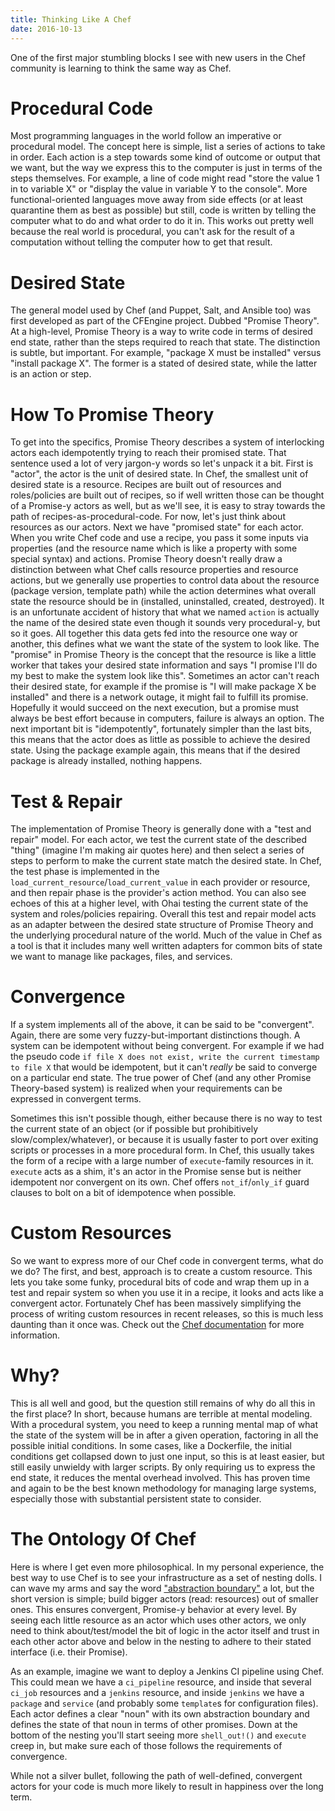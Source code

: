 ```yaml
---
title: Thinking Like A Chef
date: 2016-10-13
---
```


One of the first major stumbling blocks I see with new users in the Chef
community is learning to think the same way as Chef.

# Procedural Code

Most programming languages in the world follow an imperative or procedural
model. The concept here is simple, list a series of actions to take in order.
Each action is a step towards some kind of outcome or output that we want, but
the way we express this to the computer is just in terms of the steps
themselves. For example, a line of code might read "store the value 1 in to
variable X" or "display the value in variable Y to the console". More
functional-oriented languages move away from side effects (or at least
quarantine them as best as possible) but still, code is written by telling the
computer what to do and what order to do it in. This works out pretty well
because the real world is procedural, you can't ask for the result of a
computation without telling the computer how to get that result.

# Desired State

The general model used by Chef (and Puppet, Salt, and Ansible too) was first
developed as part of the CFEngine project. Dubbed "Promise Theory". At a high-level,
Promise Theory is a way to write code in terms of desired end state, rather than
the steps required to reach that state. The distinction is subtle, but important.
For example, "package X must be installed" versus "install package X". The former
is a stated of desired state, while the latter is an action or step.

# How To Promise Theory

To get into the specifics, Promise Theory describes a system of interlocking
actors each idempotently trying to reach their promised state. That sentence
used a lot of very jargon-y words so let's unpack it a bit. First is "actor",
the actor is the unit of desired state. In Chef, the smallest unit of desired
state is a resource. Recipes are built out of resources and roles/policies are
built out of recipes, so if well written those can be thought of a Promise-y
actors as well, but as we'll see, it is easy to stray towards the path of
recipes-as-procedural-code. For now, let's just think about resources as our actors.
Next we have "promised state" for each actor. When you write Chef code
and use a recipe, you pass it some inputs via properties (and the resource name
which is like a property with some special syntax) and actions. Promise Theory
doesn't really draw a distinction between what Chef calls resource properties
and resource actions, but we generally use properties to control data about
the resource (package version, template path) while the action determines what
overall state the resource should be in (installed, uninstalled, created, destroyed).
It is an unfortunate accident of history that what we named `action` is actually
the name of the desired state even though it sounds very procedural-y, but
so it goes. All together this data gets fed into the resource one way or another,
this defines what we want the state of the system to look like. The "promise" in
Promise Theory is the concept that the resource is like a little worker that
takes your desired state information and says "I promise I'll do my best to make
the system look like this". Sometimes an actor can't reach their desired state,
for example if the promise is "I will make package X be installed" and there is
a network outage, it might fail to fulfill its promise. Hopefully it would
succeed on the next execution, but a promise must always be best effort because
in computers, failure is always an option. The next important bit is "idempotently",
fortunately simpler than the last bits, this means that the actor does as
little as possible to achieve the desired state. Using the package example again,
this means that if the desired package is already installed, nothing happens.

# Test & Repair

The implementation of Promise Theory is generally done with a "test and repair"
model. For each actor, we test the current state of the described "thing" (imagine I'm making air quotes here) and
then select a series of steps to perform to make the current state match the
desired state. In Chef, the test phase is implemented in the `load_current_resource`/`load_current_value`
in each provider or resource, and then repair phase is the provider's action
method. You can also see echoes of this at a higher level, with Ohai testing
the current state of the system and roles/policies repairing. Overall this test
and repair model acts as an adapter between the desired state structure of
Promise Theory and the underlying procedural nature of the world. Much
of the value in Chef as a tool is that it includes many well written adapters
for common bits of state we want to manage like packages, files, and services.

# Convergence

If a system implements all of the above, it can be said to be "convergent".
Again, there are some very fuzzy-but-important distinctions though. A system can
be idempotent without being convergent. For example if we had the
pseudo code `if file X does not exist, write the current timestamp to file X`
that would be idempotent, but it can't _really_ be said to converge on a particular end
state. The true power of Chef (and any other Promise Theory-based system) is
realized when your requirements can be expressed in convergent terms.

Sometimes this isn't possible though, either because there is no way to test the
current state of an object (or if possible but prohibitively slow/complex/whatever),
or because it is usually faster to port over exiting scripts or processes in
a more procedural form. In Chef, this usually takes the form of a recipe with
a large number of `execute`-family resources in it. `execute` acts as a shim,
it's an actor in the Promise sense but is neither idempotent nor convergent on
its own. Chef offers `not_if`/`only_if` guard clauses to bolt on a bit of
idempotence when possible.

# Custom Resources

So we want to express more of our Chef code in convergent terms, what do we
do? The first, and best, approach is to create a custom resource. This lets you
take some funky, procedural bits of code and wrap them up in a test and
repair system so when you use it in a recipe, it looks and acts like a
convergent actor. Fortunately Chef has been massively simplifying the process
of writing custom resources in recent releases, so this is much less daunting
than it once was. Check out the [Chef documentation](https://docs.chef.io/custom_resources.html) for more information.

# Why?

This is all well and good, but the question still remains of why do all this in
the first place? In short, because humans are terrible at mental modeling.
With a procedural system, you need to keep a running mental map of what the
state of the system will be in after a given operation, factoring in all the
possible initial conditions. In some cases, like a Dockerfile, the initial
conditions get collapsed down to just one input, so this is at least easier, but
still easily unwieldy with larger scripts. By only requiring us to express the
end state, it reduces the mental overhead involved. This has proven time and
again to be the best known methodology for managing large systems, especially
those with substantial persistent state to consider.

# The Ontology Of Chef

Here is where I get even more philosophical. In my personal experience, the
best way to use Chef is to see your infrastructure as a set of nesting dolls.
I can wave my arms and say the word ["abstraction boundary"](/overtesting/) a
lot, but the short version is simple; build bigger actors (read: resources) out of
smaller ones. This ensures convergent, Promise-y behavior at every level. By
seeing each little resource as an actor which uses other actors, we only need
to think about/test/model the bit of logic in the actor itself and trust in each
other actor above and below in the nesting to adhere to their stated interface (i.e. their Promise).

As an example, imagine we want to deploy a Jenkins CI pipeline using Chef. This
could mean we have a `ci_pipeline` resource, and inside that several `ci_job`
resources and a `jenkins` resource, and inside `jenkins` we have a `package`
and `service` (and probably some `template`s for configuration files). Each
actor defines a clear "noun" with its own abstraction boundary and defines
the state of that noun in terms of other promises. Down at the bottom of the
nesting you'll start seeing more `shell_out!()` and `execute` creep in, but
make sure each of those follows the requirements of convergence.

While not a silver bullet, following the path of well-defined, convergent actors
for your code is much more likely to result in happiness over the long term.
